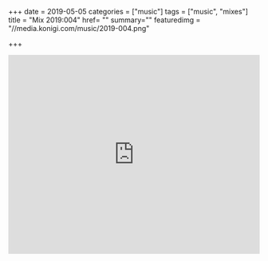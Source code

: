 +++
date = 2019-05-05
categories = ["music"]
tags = ["music", "mixes"]
title = "Mix 2019:004"
href= ""
summary=""
featuredimg = "//media.konigi.com/music/2019-004.png"

+++

<div class="mix"><div class="embed" >
  <iframe width="100%" height="400" src="https://www.mixcloud.com/widget/iframe/?light=1&feed=%2Fdjkonigi%2F2019004-funky-house-fairfax-set%2F" frameborder="0" ></iframe>
</div></div>
